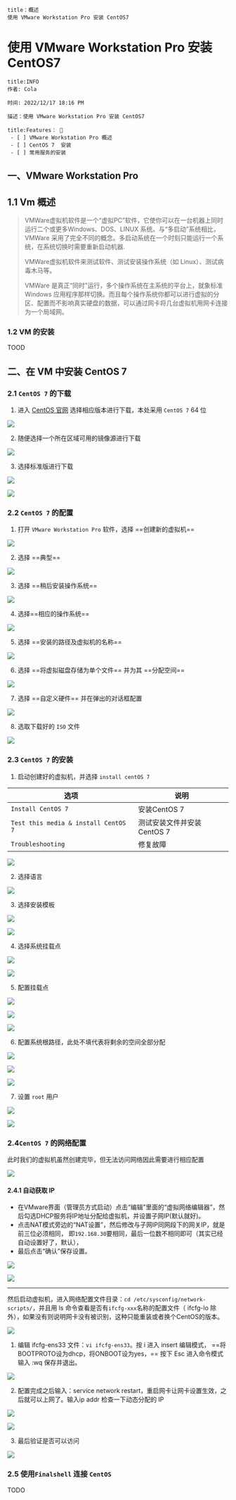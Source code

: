 ```ad-summary
title：概述
使用 VMware Workstation Pro 安装 CentOS7
```

# 使用 VMware Workstation Pro 安装 CentOS7

```ad-tip
title:INFO
作者: Cola  

时间: 2022/12/17 18:16 PM

描述：使用 VMware Workstation Pro 安装 CentOS7
```

```ad-todo
title:Features： 🐔
 - [ ] VMware Workstation Pro 概述
 - [ ] CentOS 7  安装
 - [ ] 常用服务的安装
```


## 一、VMware Workstation Pro

## 1.1 Vm 概述

> VMWare虚拟机软件是一个“虚拟PC”软件，它使你可以在一台机器上同时运行二个或更多Windows、DOS、LINUX 系统。与“多启动”系统相比，VMWare 采用了完全不同的概念。多启动系统在一个时刻只能运行一个系统，在系统切换时需要重新启动机器.
>
> VMWare虚拟机软件来测试软件、测试安装操作系统（如 Linux）、测试病毒木马等。
>
> VMWare 是真正“同时”运行，多个操作系统在主系统的平台上，就象标准 Windows 应用程序那样切换。而且每个操作系统你都可以进行虚拟的分区、配置而不影响真实硬盘的数据，可以通过网卡将几台虚拟机用网卡连接为一个局域网。

### 1.2 VM 的安装

TOOD

## 二、在 VM 中安装 CentOS 7

### 2.1 `CentOS 7` 的下载

1. 进入 [CentOS 官网](https://www.centos.org/download/) 选择相应版本进行下载，本处采用 `CentOS 7` 64 位

![](https://cola-picgo-1311841992.cos.ap-beijing.myqcloud.com/20230416083545.png)

2. 随便选择一个所在区域可用的镜像源进行下载

![](https://cola-picgo-1311841992.cos.ap-beijing.myqcloud.com/20230416083553.png)

3.  选择标准版进行下载

![](https://cola-picgo-1311841992.cos.ap-beijing.myqcloud.com/20230416083604.png)

![](https://cola-picgo-1311841992.cos.ap-beijing.myqcloud.com/20230416083613.png)


### 2.2 `CentOS 7` 的配置

1.  打开 `VMware Workstation Pro` 软件，选择 ==创建新的虚拟机==

![](https://cola-picgo-1311841992.cos.ap-beijing.myqcloud.com/20230416084230.png)

2.  选择 ==典型==

![](https://cola-picgo-1311841992.cos.ap-beijing.myqcloud.com/20230416084250.png)

3. 选择 ==稍后安装操作系统==

![](https://cola-picgo-1311841992.cos.ap-beijing.myqcloud.com/20230416084300.png)

4. 选择==相应的操作系统==

![](https://cola-picgo-1311841992.cos.ap-beijing.myqcloud.com/20230416084308.png)

5. 选择 ==安装的路径及虚拟机的名称==

![](https://cola-picgo-1311841992.cos.ap-beijing.myqcloud.com/20230416084318.png)

6. 选择 ==将虚拟磁盘存储为单个文件== 并为其 ==分配空间==

![](https://cola-picgo-1311841992.cos.ap-beijing.myqcloud.com/20230416084328.png)

7. 选择 ==自定义硬件== 并在弹出的对话框配置

![](https://cola-picgo-1311841992.cos.ap-beijing.myqcloud.com/20230416084336.png)


8. 选取下载好的 `ISO` 文件

![](https://cola-picgo-1311841992.cos.ap-beijing.myqcloud.com/20230416084346.png)


### 2.3 `CentOS 7` 的安装

1. 启动创建好的虚拟机，并选择 `install centOS 7`

| 选项                                     | 说明                       |
| ---------------------------------------- | -------------------------- |
| ` Install CentOS 7              `        | 安装CentOS 7               |
| ` Test this media & install CentOS 7   ` | 测试安装文件并安装CentOS 7 |
| ` Troubleshooting     `                  | 修复故障                   |

![](https://cola-picgo-1311841992.cos.ap-beijing.myqcloud.com/20230416084358.png)

2. 选择语言

![](https://cola-picgo-1311841992.cos.ap-beijing.myqcloud.com/20230416084409.png)

3. 选择安装模板

![](https://cola-picgo-1311841992.cos.ap-beijing.myqcloud.com/20230416084416.png)

![](https://cola-picgo-1311841992.cos.ap-beijing.myqcloud.com/20230416084425.png)

4. 选择系统挂载点

![](https://cola-picgo-1311841992.cos.ap-beijing.myqcloud.com/20230416084433.png)

![](https://cola-picgo-1311841992.cos.ap-beijing.myqcloud.com/20230416084450.png)

5. 配置挂载点

![](https://cola-picgo-1311841992.cos.ap-beijing.myqcloud.com/20230416084502.png)


![](https://cola-picgo-1311841992.cos.ap-beijing.myqcloud.com/20230416084524.png)


![](https://cola-picgo-1311841992.cos.ap-beijing.myqcloud.com/20230416084514.png)



6. 配置系统根路径，此处不填代表将剩余的空间全部分配

![](https://cola-picgo-1311841992.cos.ap-beijing.myqcloud.com/20230416084542.png)


![](https://cola-picgo-1311841992.cos.ap-beijing.myqcloud.com/20230416084550.png)

![](https://cola-picgo-1311841992.cos.ap-beijing.myqcloud.com/20230416084601.png)


7. 设置 `root` 用户

![](https://cola-picgo-1311841992.cos.ap-beijing.myqcloud.com/20230416084616.png)

![](https://cola-picgo-1311841992.cos.ap-beijing.myqcloud.com/20230416084626.png)

### 2.4`CentOS 7` 的网络配置

此时我们的虚拟机虽然创建完毕，但无法访问网络因此需要进行相应配置

![](https://cola-picgo-1311841992.cos.ap-beijing.myqcloud.com/20230416084641.png)

#### 2.4.1 自动获取 IP

- 在VMware界面（管理员方式启动）点击“编辑”里面的“虚拟网络编辑器”，然后勾选DHCP服务将IP地址分配给虚拟机，并设置子网IP(默认就好)。
- 点击NAT模式旁边的“NAT设置”，然后修改与子网IP同网段下的网关IP，就是前三位必须相同， 即`192.168.30`要相同，最后一位数不相同即可（其实已经自动设置好了，默认），
- 最后点击“确认”保存设置。

![](https://cola-picgo-1311841992.cos.ap-beijing.myqcloud.com/20230416084701.png)

![](https://cola-picgo-1311841992.cos.ap-beijing.myqcloud.com/20230416084709.png)

---

然后启动虚拟机，进入网络配置文件目录：`cd /etc/sysconfig/network-scripts/`，并且用 ls 命令查看是否有`ifcfg-xxx`名称的配置文件（ ifcfg-lo 除外），如果没有则说明网卡没有被识别，这种只能重装或者换个CentOS的版本。

![](https://cola-picgo-1311841992.cos.ap-beijing.myqcloud.com/20230416084716.png)

1. 编辑 ifcfg-ens33 文件：`vi ifcfg-ens33`。按 i 进入 insert 编辑模式，  ==将BOOTPROTO设为dhcp，将ONBOOT设为yes，== 按下 Esc 进入命令模式输入 :wq 保存并退出。

![](https://cola-picgo-1311841992.cos.ap-beijing.myqcloud.com/20230416084725.png)

 2. 配置完成之后输入：service network restart，重启网卡让网卡设置生效，之后就可以上网了。输入ip addr 检查一下动态分配的 IP

![](https://cola-picgo-1311841992.cos.ap-beijing.myqcloud.com/20230416084736.png)

![](https://cola-picgo-1311841992.cos.ap-beijing.myqcloud.com/20230416084755.png)

3. 最后验证是否可以访问

![](https://cola-picgo-1311841992.cos.ap-beijing.myqcloud.com/20230416084829.png)

### 2.5 使用`Finalshell` 连接 `CentOS`

TODO
